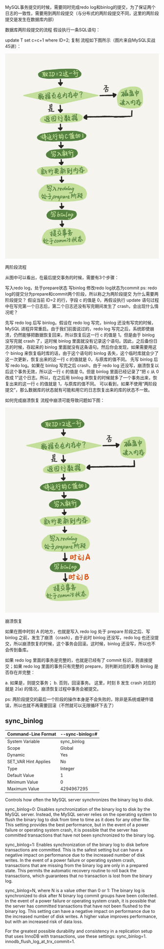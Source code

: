  MySQL事务提交的时候，需要同时完成redo log和binlog的提交，为了保证两个日志的一致性，需要用到两阶段提交（与分布式的两阶段提交不同，这里的两阶段提交是发生在数据库内部）
 

数据库两阶段提交的流程
假设执行一条SQL语句：

update T set c=c+1 where ID=2;
复制
流程如下图所示（图片来自MySQL实战45讲）：
 
![RUNOOB 图标](https://github.com/tychusyuan/database-systems/raw/main/MySQL/img/mysql2pc01.png)

两阶段流程

从图中可以看出，在最后提交事务的时候，需要有3个步骤：

写入redo log，处于prepare状态
写binlog
修改redo log状态为commit
 ps: redo log的提交分为prepare和commit两个阶段，所以称之为两阶段提交 
为什么需要两阶段提交？
假设当前 ID=2 的行，字段 c 的值是 0，再假设执行 update 语句过程中在写完第一个日志后，第二个日志还没有写完期间发生了 crash，会出现什么情况呢？

先写 redo log 后写 binlog。假设在 redo log 写完，binlog 还没有写完的时候，MySQL 进程异常重启。由于我们前面说过的，redo log 写完之后，系统即使崩溃，仍然能够把数据恢复回来，所以恢复后这一行 c 的值是 1。但是由于 binlog 没写完就 crash 了，这时候 binlog 里面就没有记录这个语句。因此，之后备份日志的时候，存起来的 binlog 里面就没有这条语句。然后你会发现，如果需要用这个 binlog 来恢复临时库的话，由于这个语句的 binlog 丢失，这个临时库就会少了这一次更新，恢复出来的这一行 c 的值就是 0，与原库的值不同。
先写 binlog 后写 redo log。如果在 binlog 写完之后 crash，由于 redo log 还没写，崩溃恢复以后这个事务无效，所以这一行 c 的值是 0。但是 binlog 里面已经记录了“把 c 从 0 改成 1”这个日志。所以，在之后用 binlog 来恢复的时候就多了一个事务出来，恢复出来的这一行 c 的值就是 1，与原库的值不同。
可以看到，如果不使用“两阶段提交”，那么数据库的状态就有可能和用它的日志恢复出来的库的状态不一致。

如何完成崩溃恢复
流程中崩溃可能导致问题如下图：

![RUNOOB 图标](https://github.com/tychusyuan/database-systems/raw/main/MySQL/img/mysql2pc02.png)

崩溃恢复

如果在图中时刻 A 的地方，也就是写入 redo log 处于 prepare 阶段之后、写 binlog 之前，发生了崩溃（crash），由于此时 binlog 还没写，redo log 也还没提交，所以崩溃恢复的时候，这个事务会回滚。这时候，binlog 还没写，所以也不会传到备库。

如果 redo log 里面的事务是完整的，也就是已经有了 commit 标识，则直接提交；如果 redo log 里面的事务只有完整的 prepare，则判断对应的事务 binlog 是否存在并完整：

a. 如果是，则提交事务；
b. 否则，回滚事务。
这里，时刻 B 发生 crash 对应的就是 2(a) 的情况，崩溃恢复过程中事务会被提交。

ps: 两阶段提交的最后一个阶段的操作本身是不会失败的，除非是系统或硬件错误，所以也就不再需要回滚（不然就可以无限循环下去了）

## sync_binlog

|Command-Line Format	|--sync-binlog=#|
|--|--|
|System Variable	|sync_binlog|
|Scope	|Global|
|Dynamic	|Yes|
|SET_VAR Hint Applies	|No|
|Type	|Integer|
|Default Value	|1|
|Minimum Value	|0|
|Maximum Value	|4294967295|

Controls how often the MySQL server synchronizes the binary log to disk.

sync_binlog=0: Disables synchronization of the binary log to disk by the MySQL server. Instead, the MySQL server relies on the operating system to flush the binary log to disk from time to time as it does for any other file. This setting provides the best performance, but in the event of a power failure or operating system crash, it is possible that the server has committed transactions that have not been synchronized to the binary log.

sync_binlog=1: Enables synchronization of the binary log to disk before transactions are committed. This is the safest setting but can have a negative impact on performance due to the increased number of disk writes. In the event of a power failure or operating system crash, transactions that are missing from the binary log are only in a prepared state. This permits the automatic recovery routine to roll back the transactions, which guarantees that no transaction is lost from the binary log.

sync_binlog=N, where N is a value other than 0 or 1: The binary log is synchronized to disk after N binary log commit groups have been collected. In the event of a power failure or operating system crash, it is possible that the server has committed transactions that have not been flushed to the binary log. This setting can have a negative impact on performance due to the increased number of disk writes. A higher value improves performance, but with an increased risk of data loss.

For the greatest possible durability and consistency in a replication setup that uses InnoDB with transactions, use these settings:
sync_binlog=1.
innodb_flush_log_at_trx_commit=1.
